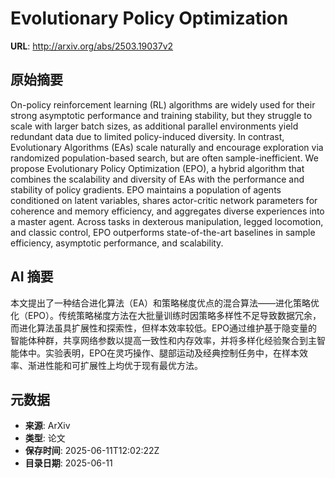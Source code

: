 # Evolutionary Policy Optimization

**URL**: http://arxiv.org/abs/2503.19037v2

## 原始摘要

On-policy reinforcement learning (RL) algorithms are widely used for their
strong asymptotic performance and training stability, but they struggle to
scale with larger batch sizes, as additional parallel environments yield
redundant data due to limited policy-induced diversity. In contrast,
Evolutionary Algorithms (EAs) scale naturally and encourage exploration via
randomized population-based search, but are often sample-inefficient. We
propose Evolutionary Policy Optimization (EPO), a hybrid algorithm that
combines the scalability and diversity of EAs with the performance and
stability of policy gradients. EPO maintains a population of agents conditioned
on latent variables, shares actor-critic network parameters for coherence and
memory efficiency, and aggregates diverse experiences into a master agent.
Across tasks in dexterous manipulation, legged locomotion, and classic control,
EPO outperforms state-of-the-art baselines in sample efficiency, asymptotic
performance, and scalability.


## AI 摘要

本文提出了一种结合进化算法（EA）和策略梯度优点的混合算法——进化策略优化（EPO）。传统策略梯度方法在大批量训练时因策略多样性不足导致数据冗余，而进化算法虽具扩展性和探索性，但样本效率较低。EPO通过维护基于隐变量的智能体种群，共享网络参数以提高一致性和内存效率，并将多样化经验聚合到主智能体中。实验表明，EPO在灵巧操作、腿部运动及经典控制任务中，在样本效率、渐进性能和可扩展性上均优于现有最优方法。

## 元数据

- **来源**: ArXiv
- **类型**: 论文
- **保存时间**: 2025-06-11T12:02:22Z
- **目录日期**: 2025-06-11
